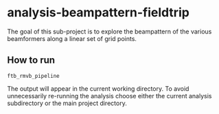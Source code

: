 # analysis-beampattern-fieldtrip

The goal of this sub-project is to explore the beampattern of the various beamformers along a linear set of grid points.

## How to run

```
ftb_rmvb_pipeline
```

The output will appear in the current working directory. To avoid unnecessarily re-running the analysis choose either the current analysis subdirectory or the main project directory.